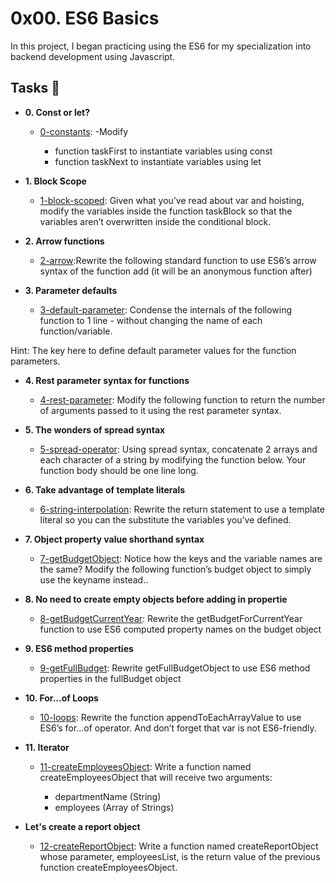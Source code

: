 # 0x00. ES6 Basics 

In this project, I began practicing using the ES6 for my specialization into backend development using Javascript.

## Tasks :page_with_curl:

* **0. Const or let?**
  * [0-constants](./0-constants.js):
   -Modify

    - function taskFirst to instantiate variables using const
    - function taskNext to instantiate variables using let


* **1. Block Scope**
  * [1-block-scoped](./1-block-scoped.js): Given what you’ve read about var and hoisting, modify the variables inside the function taskBlock so that the variables aren’t overwritten inside the conditional block.

* **2. Arrow functions**
  * [2-arrow](./2-arrow.js):Rewrite the following standard function to use ES6’s arrow syntax of the function add (it will be an anonymous function after)

* **3. Parameter defaults**
  * [3-default-parameter](./3-default-parameter.js): Condense the internals of the following function to 1 line - without changing the name of each function/variable.

Hint: The key here to define default parameter values for the function parameters.

* **4. Rest parameter syntax for functions**
  * [4-rest-parameter](./4-rest-parameter.js): Modify the following function to return the number of arguments passed to it using the rest parameter syntax.

* **5. The wonders of spread syntax**
  * [5-spread-operator](./5-spread-operator.js): Using spread syntax, concatenate 2 arrays and each character of a string by modifying the function below. Your function body should be one line long.


* **6. Take advantage of template literals**
  * [6-string-interpolation](./6-string-interpolation.js): Rewrite the return statement to use a template literal so you can the substitute the variables you’ve defined.

* **7. Object property value shorthand syntax**
  * [7-getBudgetObject](./7-getBudgetObject.js): Notice how the keys and the variable names are the same?
  Modify the following function’s budget object to simply use the keyname instead..

* **8. No need to create empty objects before adding in propertie**
  * [8-getBudgetCurrentYear](./8-getBudgetCurrentYear.js): Rewrite the getBudgetForCurrentYear function to use ES6 computed property names on the budget object

* **9. ES6 method properties**
  * [9-getFullBudget](./9-getFullBudget.js): Rewrite getFullBudgetObject to use ES6 method properties in the fullBudget object

* **10. For...of Loops**
  * [10-loops](./10-loops.js): Rewrite the function appendToEachArrayValue to use ES6’s for...of operator. And don’t forget that var is not ES6-friendly.

* **11.  Iterator**
  * [11-createEmployeesObject](./11-createEmployeesObject.js): Write a function named createEmployeesObject that will receive two arguments:

    - departmentName (String)
    - employees (Array of Strings)


* **Let's create a report object**
  * [12-createReportObject](./12-createReportObject.js): Write a function named createReportObject whose parameter, employeesList, is the return value of the previous function createEmployeesObject.